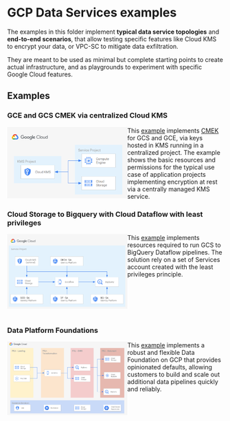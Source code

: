 # GCP Data Services examples

The examples in this folder implement **typical data service topologies** and **end-to-end scenarios**, that allow testing specific features like Cloud KMS to encrypt your data, or VPC-SC to mitigate data exfiltration.

They are meant to be used as minimal but complete starting points to create actual infrastructure, and as playgrounds to experiment with specific Google Cloud features.

## Examples

### GCE and GCS CMEK via centralized Cloud KMS

<a href="./cmek-via-centralized-kms/" title="CMEK on Cloud Storage and Compute Engine via centralized Cloud KMS"><img src="./cmek-via-centralized-kms/diagram.png" align="left" width="280px"></a> This [example](./cmek-via-centralized-kms/) implements [CMEK](https://cloud.google.com/kms/docs/cmek) for GCS and GCE, via keys hosted in KMS running in a centralized project. The example shows the basic resources and permissions for the typical use case of application projects implementing encryption at rest via a centrally managed KMS service.
<br clear="left">

### Cloud Storage to Bigquery with Cloud Dataflow with least privileges

<a href="./gcs-to-bq-with-least-privileges/" title="Cloud Storage to Bigquery with Cloud Dataflow with least privileges"><img src="./gcs-to-bq-with-least-privileges/diagram.png" align="left" width="280px"></a> This [example](./gcs-to-bq-with-least-privileges/) implements resources required to run GCS to BigQuery Dataflow pipelines. The solution rely on a set of Services account created with the least privileges principle.
<br clear="left">
<br clear="left">

### Data Platform Foundations

<a href="./data-platform-foundations/" title="Data Platform Foundations"><img src="./data-platform-foundations/02-resources/diagram.png" align="left" width="280px"></a>
This [example](./data-platform-foundations/) implements a robust and flexible Data Foundation on GCP that provides opinionated defaults, allowing customers to build and scale out additional data pipelines quickly and reliably.
<br clear="left">

